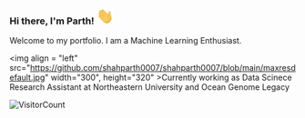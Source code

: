 ### Hi there, I'm Parth! <img src="https://github.com/ShiviBhatt/IconsRepo/blob/master/Hi.gif" width="30px">

Welcome to my portfolio. I am a Machine Learning Enthusiast.

<img align = "left" src="https://github.com/shahparth0007/shahparth0007/blob/main/maxresdefault.jpg" width="300", height="320" >Currently working as Data Scinece Research Assistant at Northeastern University and Ocean Genome Legacy


![VisitorCount](https://profile-counter.glitch.me/{shahparth0007}/count.svg)


